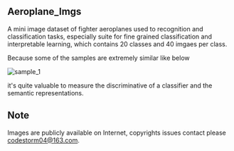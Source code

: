 ## Aeroplane_Imgs 

A mini image dataset of fighter aeroplanes used to recognition and classification tasks, 
especially suite for fine grained classification and interpretable learning, which contains 20 classes 
and 40 imgaes per class.

Because some of the samples are extremely similar like below

![sample_1](sample_1.jpg)

it's quite valuable to measure the discriminative of a classifier and the semantic representations.

## Note
Images are publicly available on Internet, copyrights issues contact please [codestorm04@163.com](codestorm04@163.com).